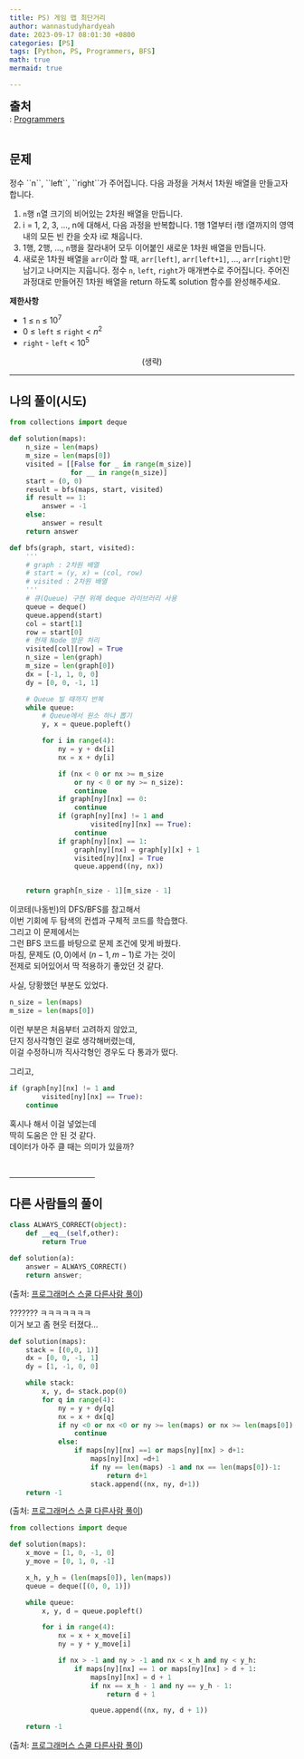 ```yaml
---
title: PS) 게임 맵 최단거리
author: wannastudyhardyeah
date: 2023-09-17 08:01:30 +0800
categories: [PS]
tags: [Python, PS, Programmers, BFS]
math: true
mermaid: true

---
```

<span style="font-size: 1.3rem;"><b>출처</b></span><br>
\: <a href="https://school.programmers.co.kr/learn/courses/30/lessons/87390">Programmers</a>
<br><br>
<h2 id="problem">문제</h2>
정수 ``n``, ``left``, ``right``가 주어집니다. 다음 과정을 거쳐서 1차원 배열을 만들고자 합니다.

1. ``n``행 ``n``열 크기의 비어있는 2차원 배열을 만듭니다.
2. i = 1, 2, 3, ..., n에 대해서, 다음 과정을 반복합니다.
    1행 1열부터 i행 i열까지의 영역 내의 모든 빈 칸을 숫자 i로 채웁니다.
3. 1행, 2행, ..., ``n``행을 잘라내어 모두 이어붙인 새로운 1차원 배열을 만듭니다.
4. 새로운 1차원 배열을 ``arr``이라 할 때, ``arr[left]``, ``arr[left+1]``, ..., ``arr[right]``만 남기고 나머지는 지웁니다.
정수 ``n``, ``left``, ``right``가 매개변수로 주어집니다. 주어진 과정대로 만들어진 1차원 배열을 return 하도록 solution 함수를 완성해주세요.

<b>제한사항</b>
- 1 ≤ ``n`` ≤ $10^7$
- 0 ≤ ``left`` ≤ ``right`` < $n^2$
- ``right`` - ``left`` < $10^5$

<div align="center">(생략)</div>
<hr>
<h2 id="my-solved">나의 풀이(시도)</h2>

```python
from collections import deque

def solution(maps):
    n_size = len(maps)
    m_size = len(maps[0])
    visited = [[False for _ in range(m_size)]
               for __ in range(n_size)]
    start = (0, 0)
    result = bfs(maps, start, visited)
    if result == 1:
        answer = -1
    else:
        answer = result
    return answer

def bfs(graph, start, visited):
    '''
    # graph : 2차원 배열
    # start = (y, x) = (col, row)
    # visited : 2차원 배열
    '''
    # 큐(Queue) 구현 위해 deque 라이브러리 사용
    queue = deque()
    queue.append(start)
    col = start[1]
    row = start[0]
    # 현재 Node 방문 처리
    visited[col][row] = True
    n_size = len(graph)
    m_size = len(graph[0])
    dx = [-1, 1, 0, 0]
    dy = [0, 0, -1, 1]

    # Queue 빌 때까지 반복
    while queue:
        # Queue에서 원소 하나 뽑기
        y, x = queue.popleft()

        for i in range(4):
            ny = y + dx[i]
            nx = x + dy[i]

            if (nx < 0 or nx >= m_size
                or ny < 0 or ny >= n_size):
                continue
            if graph[ny][nx] == 0:
                continue
            if (graph[ny][nx] != 1 and
                    visited[ny][nx] == True):
                continue
            if graph[ny][nx] == 1:
                graph[ny][nx] = graph[y][x] + 1
                visited[ny][nx] = True
                queue.append((ny, nx))


    return graph[n_size - 1][m_size - 1]
```

이코테(나동빈)의 DFS/BFS를 참고해서<br>
이번 기회에 두 탐색의 컨셉과 구체적 코드를 학습했다.<br>
그리고 이 문제에서는<br>
그런 BFS 코드를 바탕으로 문제 조건에 맞게 바꿨다.<br>
마침, 문제도 $(0, 0)$에서 $(n-1, m-1)$로 가는 것이<br>
전제로 되어있어서 딱 적용하기 좋았던 것 같다.<br>

사실, 당황했던 부분도 있었다.<br>
```python
n_size = len(maps)
m_size = len(maps[0])
```
이런 부분은 처음부터 고려하지 않았고,<br>
단지 정사각형인 걸로 생각해버렸는데,<br>
이걸 수정하니까 직사각형인 경우도 다 통과가 떴다.<br>

그리고,<br>
```python
if (graph[ny][nx] != 1 and
        visited[ny][nx] == True):
    continue
```
혹시나 해서 이걸 넣었는데<br>
딱히 도움은 안 된 것 같다.<br>
데이터가 아주 클 때는 의미가 있을까?<br>

<br>
<hr width="30%">
<h2 id="other_solutions">다른 사람들의 풀이</h2>

```python
class ALWAYS_CORRECT(object):
    def __eq__(self,other):
        return True

def solution(a):
    answer = ALWAYS_CORRECT()
    return answer;
```
(출처: <a href="https://school.programmers.co.kr/learn/courses/30/lessons/1844/solution_groups?language=python3">프로그래머스 스쿨 다른사람 풀이</a>)<br>

??????? ㅋㅋㅋㅋㅋㅋㅋ<br>
이거 보고 좀 현웃 터졌다...<br>


```python
def solution(maps):
    stack = [(0,0, 1)]
    dx = [0, 0, -1, 1]
    dy = [1, -1, 0, 0]

    while stack:
        x, y, d= stack.pop(0)
        for q in range(4):
            ny = y + dy[q]
            nx = x + dx[q]
            if ny <0 or nx <0 or ny >= len(maps) or nx >= len(maps[0]):
                continue
            else:
                if maps[ny][nx] ==1 or maps[ny][nx] > d+1:
                    maps[ny][nx] =d+1 
                    if ny == len(maps) -1 and nx == len(maps[0])-1:
                        return d+1
                    stack.append((nx, ny, d+1))
    return -1
```
(출처: <a href="https://school.programmers.co.kr/learn/courses/30/lessons/87390/solution_groups?language=python3">프로그래머스 스쿨 다른사람 풀이</a>)<br>

```python
from collections import deque

def solution(maps):
    x_move = [1, 0, -1, 0]
    y_move = [0, 1, 0, -1]

    x_h, y_h = (len(maps[0]), len(maps))
    queue = deque([(0, 0, 1)])

    while queue:
        x, y, d = queue.popleft()

        for i in range(4):
            nx = x + x_move[i]
            ny = y + y_move[i]

            if nx > -1 and ny > -1 and nx < x_h and ny < y_h:
                if maps[ny][nx] == 1 or maps[ny][nx] > d + 1:
                    maps[ny][nx] = d + 1
                    if nx == x_h - 1 and ny == y_h - 1:
                        return d + 1

                    queue.append((nx, ny, d + 1))

    return -1
```
(출처: <a href="https://school.programmers.co.kr/learn/courses/30/lessons/87390/solution_groups?language=python3">프로그래머스 스쿨 다른사람 풀이</a>)<br>
